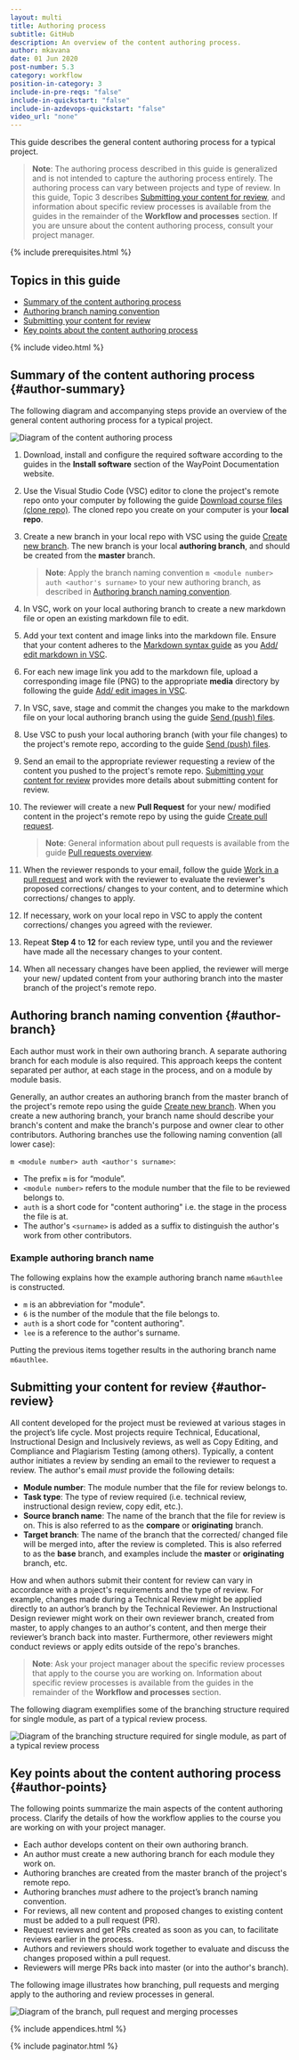 ```yaml
---
layout: multi
title: Authoring process
subtitle: GitHub
description: An overview of the content authoring process.
author: mkavana
date: 01 Jun 2020
post-number: 5.3
category: workflow
position-in-category: 3
include-in-pre-reqs: "false"
include-in-quickstart: "false"
include-in-azdevops-quickstart: "false"
video_url: "none"
---
```


This guide describes the general content authoring process for a typical project.

> **Note**: The authoring process described in this guide is generalized and is not intended to capture the authoring process entirely. The authoring process can vary between projects and type of review. In this guide, Topic 3 describes [Submitting your content for review](#author-review), and information about specific review processes is available from the guides in the remainder of the **Workflow and processes** section. If you are unsure about the content authoring process, consult your project manager.

{% include prerequisites.html %}

## Topics in this guide

- [Summary of the content authoring process](#author-summary)
- [Authoring branch naming convention](#author-branch)
- [Submitting your content for review](#author-review)
- [Key points about the content authoring process](#author-points)

{% include video.html %}

## Summary of the content authoring process {#author-summary}

The following diagram and accompanying steps provide an overview of the general content authoring process for a typical project.

![Diagram of the content authoring process](../assets/images/05-workflow/author/github/01-author-process.png)

1. Download, install and configure the required software according to the guides in the **Install software** section of the WayPoint Documentation website.

2. Use the Visual Studio Code (VSC) editor to clone the project's remote repo onto your computer by following the guide [Download course files (clone repo)]({{site.baseurl}}/download-files/clone-repo.html). The cloned repo you create on your computer is your **local repo**.

3. Create a new branch in your local repo with VSC using the guide [Create new branch]({{site.baseurl}}/branches/new-branch.html). The new branch is your local **authoring branch**, and should be created from the **master** branch.

    > **Note**: Apply the branch naming convention `m <module number> auth <author's surname>` to your new authoring branch, as described in [Authoring branch naming convention](#author-branch).

4. In VSC, work on your local authoring branch to create a new markdown file or open an existing markdown file to edit.

5. Add your text content and image links into the markdown file. Ensure that your content adheres to the [Markdown syntax guide]({{site.baseurl}}/add-content/syntax.html) as you [Add/ edit markdown in VSC]({{site.baseurl}}/add-content/edit-in-vsc.html).

6. For each new image link you add to the markdown file, upload a corresponding image file (PNG) to the appropriate **media** directory by following the guide [Add/ edit images in VSC]({{site.baseurl}}/add-content/add-images.html).

7. In VSC, save, stage and commit the changes you make to the markdown file on your local authoring branch using the guide [Send (push) files]({{site.baseurl}}/branches/push-files.html).

8. Use VSC to push your local authoring branch (with your file changes) to the project's remote repo, according to the guide [Send (push) files]({{site.baseurl}}/branches/push-files.html).

9. Send an email to the appropriate reviewer requesting a review of the content you pushed to the project's remote repo. [Submitting your content for review](#author-review) provides more details about submitting content for review.

10. The reviewer will create a new **Pull Request** for your new/ modified content in the project's remote repo by using the guide [Create pull request]({{site.baseurl}}/pull-requests/create-pr.html).

    > **Note**: General information about pull requests is available from the guide [Pull requests overview]({{site.baseurl}}/pull-requests/pr-overview.html).

11. When the reviewer responds to your email, follow the guide [Work in a pull request]({{site.baseurl}}/pull-requests/work-in-pr.html) and work with the reviewer to evaluate the reviewer's proposed corrections/ changes to your content, and to determine which corrections/ changes to apply.

12. If necessary, work on your local repo in VSC to apply the content corrections/ changes you agreed with the reviewer.

13. Repeat **Step 4** to **12** for each review type, until you and the reviewer have made all the necessary changes to your content.

14. When all necessary changes have been applied, the reviewer will merge your new/ updated content from your authoring branch into the master branch of the project's remote repo.

## Authoring branch naming convention {#author-branch}

Each author must work in their own authoring branch. A separate authoring branch for each module is also required. This approach keeps the content separated per author, at each stage in the process, and on a module by module basis.

Generally, an author creates an authoring branch from the master branch of the project's remote repo using the guide [Create new branch]({{site.baseurl}}/branches/new-branch.html). When you create a new authoring branch, your branch name should describe your branch's content and make the branch's purpose and owner clear to other contributors. Authoring branches use the following naming convention (all lower case):

`m <module number> auth <author's surname>`:

- The prefix `m` is for “module”.
- `<module number>` refers to the module number that the file to be reviewed belongs to.
- `auth` is a short code for "content authoring" i.e. the stage in the process the file is at.
- The author's `<surname>` is added as a suffix to distinguish the author's work from other contributors.

### Example authoring branch name

The following explains how the example authoring branch name `m6authlee` is constructed.

- `m` is an abbreviation for "module".
- `6` is the number of the module that the file belongs to.
- `auth` is a short code for "content authoring".
- `lee` is a reference to the author's surname.

Putting the previous items together results in the authoring branch name `m6authlee`.

## Submitting your content for review {#author-review}

All content developed for the project must be reviewed at various stages in the project’s life cycle. Most projects require Technical, Educational, Instructional Design and Inclusively reviews, as well as Copy Editing, and Compliance and Plagiarism Testing (among others). Typically, a content author initiates a review by sending an email to the reviewer to request a review. The author's email *must* provide the following details:

- **Module number**: The module number that the file for review belongs to.
- **Task type**: The type of review required (i.e. technical review, instructional design review, copy edit, etc.).
- **Source branch name**: The name of the branch that the file for review is on. This is also referred to as the **compare** or **originating** branch.
- **Target branch**: The name of the branch that the corrected/ changed file will be merged into, after the review is completed. This is also referred to as the **base** branch, and examples include the **master** or **originating** branch, etc.

How and when authors submit their content for review can vary in accordance with a project's requirements and the type of review. For example, changes made during a Technical Review might be applied directly to an author’s branch by the Technical Reviewer. An Instructional Design reviewer might work on their own reviewer branch, created from master, to apply changes to an author's content, and then merge their reviewer’s branch back into master. Furthermore, other reviewers might conduct reviews or apply edits outside of the repo's branches.

> **Note**: Ask your project manager about the specific review processes that apply to the course you are working on. Information about specific review processes is available from the guides in the remainder of the **Workflow and processes** section.

The following diagram exemplifies some of the branching structure required for single module, as part of a typical review process.

![Diagram of the branching structure required for single module, as part of a typical review process](../assets/images/05-workflow/author/github/02-branch-structure.png)

## Key points about the content authoring process {#author-points}

The following points summarize the main aspects of the content authoring process. Clarify the details of how the workflow applies to the course you are working on with your project manager.

- Each author develops content on their own authoring branch.
- An author must create a new authoring branch for each module they work on.
- Authoring branches are created from the master branch of the project's remote repo.
- Authoring branches *must* adhere to the project’s branch naming convention.
- For reviews, all new content and proposed changes to existing content must be added to a pull request (PR).
- Request reviews and get PRs created as soon as you can, to facilitate reviews earlier in the process.
- Authors and reviewers should work together to evaluate and discuss the changes proposed within a pull request.
- Reviewers will merge PRs back into master (or into the author's branch).

The following image illustrates how branching, pull requests and merging apply to the authoring and review processes in general.

![Diagram of the branch, pull request and merging processes](../assets/images/05-workflow/author/github/03-pr-process.png)

{% include appendices.html %}

{% include paginator.html %}
